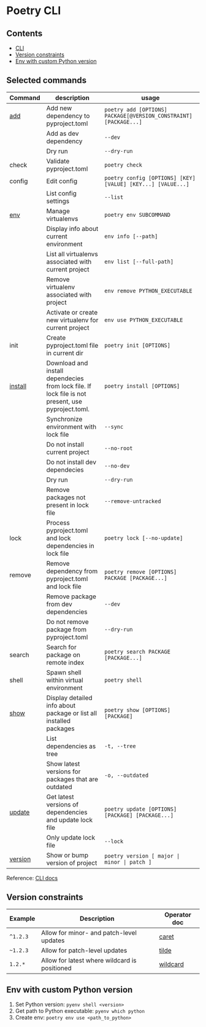 # Poetry CLI

## Contents
- [CLI](#selected-commands)
- [Version constraints](#version-constraints)
- [Env with custom Python version](#env-with-custom-python-version)

## Selected commands

| Command | description | usage |
| ------- | ----------- | ----- |
|[add](https://python-poetry.org/docs/cli/#add)|Add new dependency to pyproject.toml|`poetry add [OPTIONS] PACKAGE[@VERSION_CONSTRAINT] [PACKAGE...]`|
||Add as dev dependency|`--dev`|
||Dry run|`--dry-run`|
|check|Validate pyproject.toml|`poetry check`|
|config|Edit config|`poetry config [OPTIONS] [KEY] [VALUE] [KEY...] [VALUE...]`|
||List config settings|`--list`|
|[env](https://python-poetry.org/docs/managing-environments/)|Manage virtualenvs|`poetry env SUBCOMMAND`|
||Display info about current environment|`env info [--path]`|
||List all virtualenvs associated with current project|`env list [--full-path]`|
||Remove virtualenv associated with project|`env remove PYTHON_EXECUTABLE`|
||Activate or create new virtualenv for current project|`env use PYTHON_EXECUTABLE`|
|init|Create pyproject.toml file in current dir|`poetry init [OPTIONS]`|
|[install](https://python-poetry.org/docs/cli/#install)|Download and install dependecies from lock file. If lock file is not present, use pyproject.toml.|`poetry install [OPTIONS]`|
||Synchronize environment with lock file|`--sync`|
||Do not install current project|`--no-root`|
||Do not install dev dependecies|`--no-dev`|
||Dry run|`--dry-run`|
||Remove packages not present in lock file|`--remove-untracked`|
|lock|Process pyproject.toml and lock dependencies in lock file|`poetry lock [--no-update]`|
|remove|Remove dependency from pyproject.toml and lock file|`poetry remove [OPTIONS] PACKAGE [PACKAGE...]`|
||Remove package from dev dependencies|`--dev`|
||Do not remove package from pyproject.toml|`--dry-run`|
|search|Search for package on remote index|`poetry search PACKAGE [PACKAGE...]`|
|shell|Spawn shell within virtual environment|`poetry shell`|
|[show](https://python-poetry.org/docs/cli/#show)|Display detailed info about package or list all installed packages|`poetry show [OPTIONS] [PACKAGE]`|
||List dependencies as tree|`-t, --tree`|
||Show latest versions for packages that are outdated|`-o, --outdated`|
|[update](https://python-poetry.org/docs/cli/#update)|Get latest versions of dependencies and update lock file|`poetry update [OPTIONS] [PACKAGE] [PACKAGE...]`|
||Only update lock file|`--lock`|
|[version](https://python-poetry.org/docs/master/cli/#version)|Show or bump version of project|`poetry version [ major \| minor \| patch ]`|

Reference: [CLI docs](https://python-poetry.org/docs/cli/)

## Version constraints
| Example | Description | Operator doc |
| -------- | ----------- | -------- |
|`^1.2.3`|Allow for minor- and patch-level updates|[caret](https://python-poetry.org/docs/dependency-specification/#caret-requirements)|
|`~1.2.3`|Allow for patch-level updates|[tilde](https://python-poetry.org/docs/dependency-specification/#tilde-requirements)|
|`1.2.*`|Allow for latest where wildcard is positioned|[wildcard](https://python-poetry.org/docs/dependency-specification/#wildcard-requirements)|

## Env with custom Python version

1. Set Python version: `pyenv shell <version>`
1. Get path to Python executable: `pyenv which python`
1. Create env: `poetry env use <path_to_python>`

